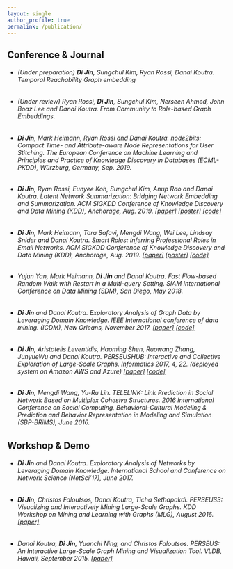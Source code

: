 ```yaml
---
layout: single
author_profile: true
permalink: /publication/
---
```


Conference & Journal
------

* ###### (Under preparation) **_Di Jin_**, Sungchul Kim, Ryan Rossi, Danai Koutra. Temporal Reachability Graph embedding ######

* ###### (Under review) Ryan Rossi, **_Di Jin_**, Sungchul Kim, Nerseen Ahmed, John Boaz Lee and Danai Koutra. From Community to Role-based Graph Embeddings. ######

* ###### **_Di Jin_**, Mark Heimann, Ryan Rossi and Danai Koutra. node2bits: Compact Time- and Attribute-aware Node Representations for User Stitching. The European Conference on Machine Learning and Principles and Practice of Knowledge Discovery in Databases (ECML-PKDD), Würzburg, Germany, Sep. 2019. ######

* ###### **_Di Jin_**, Ryan Rossi, Eunyee Koh, Sungchul Kim, Anup Rao and Danai Koutra. Latent Network Summarization: Bridging Network Embedding and Summarization. ACM SIGKDD Conference of Knowledge Discovery and Data Mining (KDD), Anchorage, Aug. 2019. [[paper]](https://dl.acm.org/citation.cfm?id=3330992) [[poster]](/assets/pdf/Poster_v10_final.pdf) [[code]](https://github.com/DerekDiJin/Multi-Lens) ######

* ###### **_Di Jin_**, Mark Heimann, Tara Safavi, Mengdi Wang, Wei Lee, Lindsay Snider and Danai Koutra. Smart Roles: Inferring Professional Roles in Email Networks. ACM SIGKDD Conference of Knowledge Discovery and Data Mining (KDD), Anchorage, Aug. 2019. [[paper]](https://dl.acm.org/citation.cfm?id=3330735) [[poster]](/assets/pdf/Trove-poster.pdf) [[code]](https://github.com/GemsLab/EMBER) ######

* ###### Yujun Yan, Mark Heimann, **_Di Jin_** and Danai Koutra. Fast Flow-based Random Walk with Restart in a Multi-query Setting. SIAM International Conference on Data Mining (SDM), San Diego, May 2018. ######

* ###### **_Di Jin_** and Danai Koutra. Exploratory Analysis of Graph Data by Leveraging Domain Knowledge. IEEE International conference of data mining. (ICDM), New Orleans, November 2017. [[paper]](http://web.eecs.umich.edu/~dkoutra/papers/17_EAGLE_ICDM.pdf) [[code]](https://github.com/DerekDiJin/Domain_Knowledge) ######

* ###### **_Di Jin_**, Aristotelis Leventidis, Haoming Shen, Ruowang Zhang, JunyueWu and Danai Koutra. PERSEUSHUB: Interactive and Collective Exploration of Large-Scale Graphs. Informatics 2017, 4, 22. (deployed system on Amazon AWS and Azure) [[paper]](https://www.mdpi.com/2227-9709/4/3/22) [[code]](https://github.com/DerekDiJin/PERSEUS_Spark) ######

* ###### **_Di Jin_**, Mengdi Wang, Yu-Ru Lin. TELELINK: Link Prediction in Social Network Based on Multiplex Cohesive Structures. 2016 International Conference on Social Computing, Behavioral-Cultural Modeling & Prediction and Behavior Representation in Modeling and Simulation (SBP-BRiMS), June 2016. ######

Workshop & Demo
------
* ###### **_Di Jin_** and Danai Koutra. Exploratory Analysis of Networks by Leveraging Domain Knowledge. International School and Conference on Network Science (NetSci’17), June 2017. ######

* ###### **_Di Jin_**, Christos Faloutsos, Danai Koutra, Ticha Sethapakdi. PERSEUS3: Visualizing and Interactively Mining Large-Scale Graphs. KDD Workshop on Mining and Learning with Graphs (MLG), August 2016. [[paper]](http://www.mlgworkshop.org/2016/paper/MLG2016_paper_16.pdf) ######

* ###### Danai Koutra, **_Di Jin_**, Yuanchi Ning, and Christos Faloutsos. PERSEUS: An Interactive Large-Scale Graph Mining and Visualization Tool. VLDB, Hawaii, September 2015. [[paper]](http://www.vldb.org/pvldb/vol8/p1924-koutra.pdf) ######